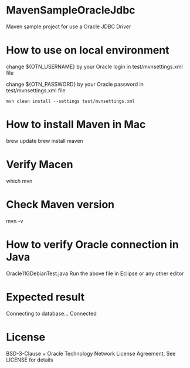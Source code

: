 # MavenSampleOracleJdbc
Maven sample project for use a Oracle JDBC Driver

# How to use on local environment

change ${OTN_USERNAME} by your Oracle login in test/mvnsettings.xml file

change ${OTN_PASSWORD} by your Oracle password in test/mvnsettings.xml file

```
mvn clean install --settings test/mvnsettings.xml
```

# How to install Maven in Mac
brew update
brew install maven

# Verify Macen
which mvn

# Check Maven version
mvn -v


# How to verify Oracle connection in Java
Oracle11GDebianTest.java
Run the above file in Eclipse or any other editor

# Expected result
Connecting to database...
Connected



# License

BSD-3-Clause + Oracle Technology Network License Agreement, See LICENSE for details

